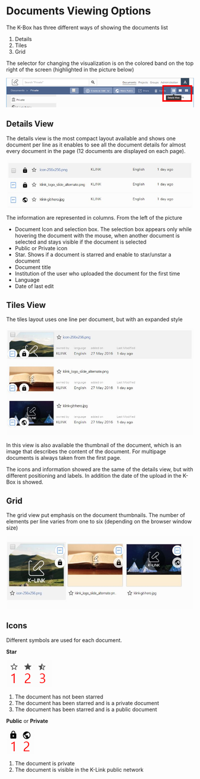 # Documents Viewing Options

The K-Box has three different ways of showing the documents list

1. Details
2. Tiles
3. Grid

The selector for changing the visualization is on the colored band on the top right of the screen (highlighted in the picture below)

![view selector](./images/view-type-selector.png)

## Details View

The details view is the most compact layout available and shows one document per line as it enables to see all the document details for almost every document in the page (12 documents are displayed on each page).

![Details View](./images/details-view.JPG)

The information are represented in columns. From the left of the picture

- Document Icon and selection box. The selection box appears only while hovering the document with the mouse, when another document is selected and stays visible if the document is selected
- Public or Private icon
- Star. Shows if a document is starred and enable to star/unstar a document
- Document title
- Institution of the user who uploaded the document for the first time
- Language
- Date of last edit

## Tiles View

The tiles layout uses one line per document, but with an expanded style

![Tiles View](./images/tiles-view.JPG)

In this view is also available the thumbnail of the document, which is an image that describes the content of the document. For multipage documents is always taken from the first page.

The icons and information showed are the same of the details view, but with different positioning and labels. In addition the date of the upload in the K-Box is showed.

## Grid

The grid view put emphasis on the document thumbnails. The number of elements per line varies from one to six (depending on the browser window size)

![Grid View](./images/grid-view.JPG)

## Icons

Different symbols are used for each document.

**Star**

![Star Statuses](./images/star-statuses.png)

1. The document has not been starred
2. The document has been starred and is a private document
3. The document has been starred and is a public document

**Public** or **Private**

![Visibility icons](./images/visibility-icons.png)

1. The document is private
2. The document is visible in the K-Link public network
